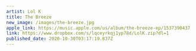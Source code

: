 ```yaml
---
artist: Lol K
title: The Breeze
new_image: /images/the-breeze.jpg
apple_link: https://music.apple.com/us/album/the-breeze-ep/1537390437
link: https://www.dropbox.com/s/lqceyrkqj1yp78d/LolK.zip?dl=1
published_date: 2020-10-30T03:17:19.837Z
---
```

